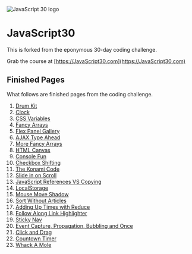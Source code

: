 ![JavaScript 30 logo](https://javascript30.com/images/JS3-social-share.png)

# JavaScript30

This is forked from the eponymous 30-day coding challenge.

Grab the course at [https://JavaScript30.com](https://JavaScript30.com)

## Finished Pages

What follows are finished pages from the coding challenge.

1. [Drum Kit](http://htmlpreview.github.io/?https://github.com/theJollySin/JavaScript30/blob/master/01%20-%20JavaScript%20Drum%20Kit/index-START.html)
2. [Clock](http://htmlpreview.github.io/?https://github.com/theJollySin/JavaScript30/blob/master/02%20-%20JS%20%2B%20CSS%20Clock/index-START.html)
3. [CSS Variables](http://htmlpreview.github.io/?https://github.com/theJollySin/JavaScript30/blob/master/03%20-%20CSS%20Variables/index-START.html)
4. [Fancy Arrays](http://htmlpreview.github.io/?https://github.com/theJollySin/JavaScript30/blob/master/04%20-%20Array%20Cardio%20Day%201/index-START.html)
5. [Flex Panel Gallery](http://htmlpreview.github.io/?https://github.com/theJollySin/JavaScript30/blob/master/05%20-%20Flex%20Panel%20Gallery/index-START.html)
6. [AJAX Type Ahead](http://htmlpreview.github.io/?https://github.com/theJollySin/JavaScript30/blob/master/06%20-%20Type%20Ahead/index-START.html)
7. [More Fancy Arrays](http://htmlpreview.github.io/?https://github.com/theJollySin/JavaScript30/blob/master/07%20-%20Array%20Cardio%20Day%202/index-START.html)
8. [HTML Canvas](http://htmlpreview.github.io/?https://github.com/theJollySin/JavaScript30/blob/master/08%20-%20Fun%20with%20HTML5%20Canvas/index-START.html)
9. [Console Fun](http://htmlpreview.github.io/?https://github.com/theJollySin/JavaScript30/blob/master/09%20-%20Dev%20Tools%20Domination/index-START.html)
10. [Checkbox Shifting](http://htmlpreview.github.io/?https://github.com/theJollySin/JavaScript30/blob/master/10%20-%20Hold%20Shift%20and%20Check%20Checkboxes/index-START.html)
12. [The Konami Code](http://htmlpreview.github.io/?https://github.com/theJollySin/JavaScript30/blob/master/12%20-%20Key%20Sequence%20Detection/index-START.html)
13. [Slide in on Scroll](http://htmlpreview.github.io/?https://github.com/theJollySin/JavaScript30/blob/master/13%20-%20Slide%20in%20on%20Scroll/index-START.html)
14. [JavaScript References VS Copying](http://htmlpreview.github.io/?https://github.com/theJollySin/JavaScript30/blob/master/14%20-%20JavaScript%20References%20VS%20Copying/index-START.html)
15. [LocalStorage](http://htmlpreview.github.io/?https://github.com/theJollySin/JavaScript30/blob/master/15%20-%20LocalStorage/index-START.html)
16. [Mouse Move Shadow](http://htmlpreview.github.io/?https://github.com/theJollySin/JavaScript30/blob/master/16%20-%20Mouse%20Move%20Shadow/index-start.html)
17. [Sort Without Articles](http://htmlpreview.github.io/?https://github.com/theJollySin/JavaScript30/blob/master/17%20-%20Sort%20Without%20Articles/index-START.html)
18. [Adding Up Times with Reduce](http://htmlpreview.github.io/?https://github.com/theJollySin/JavaScript30/blob/master/18%20-%20Adding%20Up%20Times%20with%20Reduce/index-START.html)
22. [Follow Along Link Highlighter](http://htmlpreview.github.io/?https://github.com/theJollySin/JavaScript30/blob/master/22%20-%20Follow%20Along%20Link%20Highlighter/index-START.html)
24. [Sticky Nav](http://htmlpreview.github.io/?https://github.com/theJollySin/JavaScript30/blob/master/24%20-%20Sticky%20Nav/index-START.html)
25. [Event Capture, Propagation, Bubbling and Once](http://htmlpreview.github.io/?https://github.com/theJollySin/JavaScript30/blob/master/25%20-%20Event%20Capture%2C%20Propagation%2C%20Bubbling%20and%20Once/index-START.html)
27. [Click and Drag](http://htmlpreview.github.io/?https://github.com/theJollySin/JavaScript30/blob/master/27%20-%20Click%20and%20Drag/index-START.html)
29. [Countown Timer](http://htmlpreview.github.io/?https://github.com/theJollySin/JavaScript30/blob/master/29%20-%20Countown%20Timer/index.html)
30. [Whack A Mole](http://htmlpreview.github.io/?https://github.com/theJollySin/JavaScript30/blob/master/30%20-%20Whack%20A%20Mole/index-START.html)
